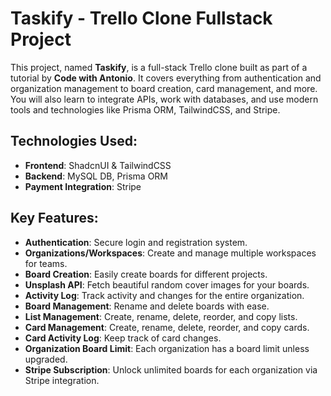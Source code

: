 # Taskify - Trello Clone Fullstack Project

This project, named **Taskify**, is a full-stack Trello clone built as part of a tutorial by **Code with Antonio**. It covers everything from authentication and organization management to board creation, card management, and more. You will also learn to integrate APIs, work with databases, and use modern tools and technologies like Prisma ORM, TailwindCSS, and Stripe.

## Technologies Used:

- **Frontend**: ShadcnUI & TailwindCSS
- **Backend**: MySQL DB, Prisma ORM
- **Payment Integration**: Stripe

## Key Features:

- **Authentication**: Secure login and registration system.
- **Organizations/Workspaces**: Create and manage multiple workspaces for teams.
- **Board Creation**: Easily create boards for different projects.
- **Unsplash API**: Fetch beautiful random cover images for your boards.
- **Activity Log**: Track activity and changes for the entire organization.
- **Board Management**: Rename and delete boards with ease.
- **List Management**: Create, rename, delete, reorder, and copy lists.
- **Card Management**: Create, rename, delete, reorder, and copy cards.
- **Card Activity Log**: Keep track of card changes.
- **Organization Board Limit**: Each organization has a board limit unless upgraded.
- **Stripe Subscription**: Unlock unlimited boards for each organization via Stripe integration.
